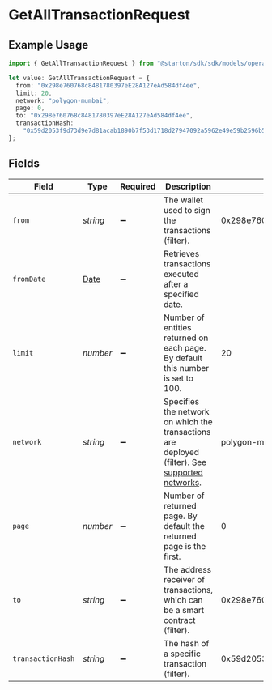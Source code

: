 # GetAllTransactionRequest

## Example Usage

```typescript
import { GetAllTransactionRequest } from "@starton/sdk/sdk/models/operations";

let value: GetAllTransactionRequest = {
  from: "0x298e760768c8481780397eE28A127eAd584df4ee",
  limit: 20,
  network: "polygon-mumbai",
  page: 0,
  to: "0x298e760768c8481780397eE28A127eAd584df4ee",
  transactionHash:
    "0x59d2053f9d73d9e7d81acab1890b7f53d1718d27947092a5962e49e59b2596b5",
};
```

## Fields

| Field                                                                                                                                                                  | Type                                                                                                                                                                   | Required                                                                                                                                                               | Description                                                                                                                                                            | Example                                                                                                                                                                |
| ---------------------------------------------------------------------------------------------------------------------------------------------------------------------- | ---------------------------------------------------------------------------------------------------------------------------------------------------------------------- | ---------------------------------------------------------------------------------------------------------------------------------------------------------------------- | ---------------------------------------------------------------------------------------------------------------------------------------------------------------------- | ---------------------------------------------------------------------------------------------------------------------------------------------------------------------- |
| `from`                                                                                                                                                                 | *string*                                                                                                                                                               | :heavy_minus_sign:                                                                                                                                                     | The wallet used to sign the transactions (filter).                                                                                                                     | 0x298e760768c8481780397eE28A127eAd584df4ee                                                                                                                             |
| `fromDate`                                                                                                                                                             | [Date](https://developer.mozilla.org/en-US/docs/Web/JavaScript/Reference/Global_Objects/Date)                                                                          | :heavy_minus_sign:                                                                                                                                                     | Retrieves transactions executed after a specified date.                                                                                                                |                                                                                                                                                                        |
| `limit`                                                                                                                                                                | *number*                                                                                                                                                               | :heavy_minus_sign:                                                                                                                                                     | Number of entities returned on each page. By default this number is set to 100.                                                                                        | 20                                                                                                                                                                     |
| `network`                                                                                                                                                              | *string*                                                                                                                                                               | :heavy_minus_sign:                                                                                                                                                     | Specifies the network on which the transactions are deployed (filter). See <a href='https://docs.starton.com/docs/overview#supported-networks'>supported networks</a>. | polygon-mumbai                                                                                                                                                         |
| `page`                                                                                                                                                                 | *number*                                                                                                                                                               | :heavy_minus_sign:                                                                                                                                                     | Number of returned page. By default the returned page is the first.                                                                                                    | 0                                                                                                                                                                      |
| `to`                                                                                                                                                                   | *string*                                                                                                                                                               | :heavy_minus_sign:                                                                                                                                                     | The address receiver of transactions, which can be a smart contract (filter).                                                                                          | 0x298e760768c8481780397eE28A127eAd584df4ee                                                                                                                             |
| `transactionHash`                                                                                                                                                      | *string*                                                                                                                                                               | :heavy_minus_sign:                                                                                                                                                     | The hash of a specific transaction (filter).                                                                                                                           | 0x59d2053f9d73d9e7d81acab1890b7f53d1718d27947092a5962e49e59b2596b5                                                                                                     |